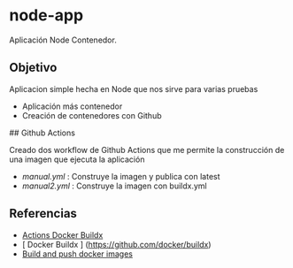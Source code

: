 # node-app
Aplicación Node Contenedor.

## Objetivo

Aplicacion simple hecha en Node que nos sirve para varias pruebas

  * Aplicación más contenedor
  * Creación de contenedores con Github


## Github Actions

Creado dos workflow de Github Actions que me permite la construcción de una imagen que ejecuta la aplicación
  * *manual.yml* : Construye la imagen y publica con latest
  * *manual2.yml* : Construye la imagen con buildx.yml


##  Referencias

 * [ Actions Docker Buildx ](https://github.com/marketplace/actions/docker-buildx)
 * [ Docker Buildx ] (https://github.com/docker/buildx)
 * [ Build and push docker images ](https://github.com/marketplace/actions/build-and-push-docker-images)





